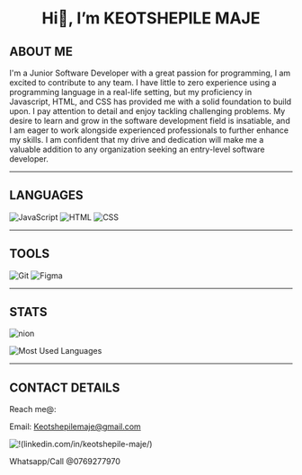 <h1 align='center'>Hi👋, I’m KEOTSHEPILE MAJE</h1>

## ABOUT ME

I'm a Junior Software Developer with a great passion for programming, I am excited to contribute to any team. I have little to zero experience using a programming language in a real-life setting, but my proficiency in Javascript, HTML, and CSS has provided me with a solid foundation to build upon. I pay attention to detail and enjoy tackling challenging problems. My desire to learn and grow in the software development field is insatiable, and I am eager to work alongside experienced professionals to further enhance my skills. I am confident that my drive and dedication will make me a valuable addition to any organization seeking an entry-level software developer.

---

## LANGUAGES

![JavaScript](https://img.shields.io/badge/javascript-yellow?&style=for-the-badge&logo=javascript&logoColor=white)
![HTML](https://img.shields.io/badge/html-orange?&style=for-the-badge&logo=html5&logoColor=white)
![CSS](	https://img.shields.io/badge/CSS-blue?&style=for-the-badge&logo=css3&logoColor=white)

---

## TOOLS

![Git](	https://img.shields.io/badge/CSS-red?&style=for-the-badge&logo=git&logoColor=white)
![Figma](	https://img.shields.io/badge/CSS-purple?&style=for-the-badge&logo=figma&logoColor=white)

---

## STATS

![nion](https://github-readme-stats.vercel.app/api?username=keotshepilemaje&show_icons=true&locale=en)

![Most Used Languages](https://github-readme-stats.vercel.app/api/top-langs?username=keotshepilemaje&show_icons=true&locale=en&layout=compact)

---



## CONTACT DETAILS
Reach me@:

Email: Keotshepilemaje@gmail.com

![!(linkedin.com/in/keotshepile-maje/)](https://img.shields.io/badge/LinkedIn-0077B5?style=for-the-badge&logo=linkedin&logoColor=white)



Whatsapp/Call @0769277970
  
  
  
  
  
 
